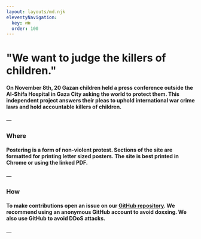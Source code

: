 ```yaml
---
layout: layouts/md.njk
eleventyNavigation:
  key: 👪
  order: 100
---
```

# "We want to judge the killers of children."

#### On November 8th, 20 Gazan children held a press conference outside the Al-Shifa Hospital in Gaza City asking the world to protect them. This independent project answers their pleas to uphold international war crime laws and hold accountable killers of children.

—

### Where

#### Postering is a form of non-violent protest. Sections of the site are formatted for printing letter sized posters. The site is best printed in Chrome or using the linked PDF.

—

### How

#### To make contributions open an issue on our [GitHub repository](https://github.com/warcrimesin/warcrimesin.github.io/issues). We recommend using an anonymous GitHub account to avoid doxxing. We also use GitHub to avoid DDoS attacks.

—
